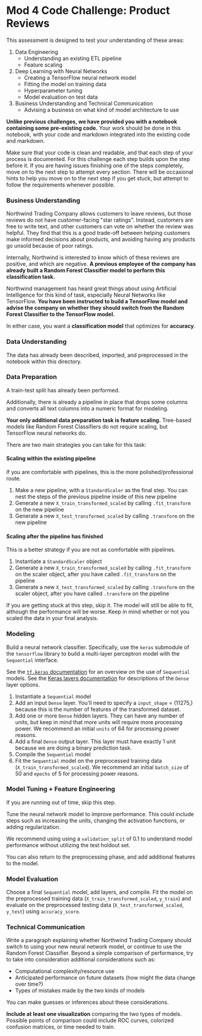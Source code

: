 # Mod 4 Code Challenge: Product Reviews

This assessment is designed to test your understanding of these areas:

1. Data Engineering
    - Understanding an existing ETL pipeline
    - Feature scaling
2. Deep Learning with Neural Networks
    - Creating a TensorFlow neural network model
    - Fitting the model on training data
    - Hyperparameter tuning
    - Model evaluation on test data
3. Business Understanding and Technical Communication
    - Advising a business on what kind of model architecture to use

**Unlike previous challenges, we have provided you with a notebook containing some pre-existing code.**  Your work should be done in this notebook, with your code and markdown integrated into the existing code and markdown.

Make sure that your code is clean and readable, and that each step of your process is documented. For this challenge each step builds upon the step before it. If you are having issues finishing one of the steps completely, move on to the next step to attempt every section.  There will be occasional hints to help you move on to the next step if you get stuck, but attempt to follow the requirements whenever possible.

### Business Understanding

Northwind Trading Company allows customers to leave reviews, but those reviews do not have customer-facing "star ratings".  Instead, customers are free to write text, and other customers can vote on whether the review was helpful.  They find that this is a good trade-off between helping customers make informed decisions about products, and avoiding having any products go unsold because of poor ratings.

Internally, Northwind is interested to know which of these reviews are positive, and which are negative.  **A previous employee of the company has already built a Random Forest Classifier model to perform this classification task.**

Northwind management has heard great things about using Artificial Intelligence for this kind of task, especially Neural Networks like TensorFlow.  **You have been instructed to build a TensorFlow model and advise the company on whether they should switch from the Random Forest Classifier to the TensorFlow model.**

In either case, you want a **classification model** that optimizes for **accuracy**.

### Data Understanding

The data has already been described, imported, and preprocessed in the notebook within this directory.

### Data Preparation

A train-test split has already been performed.

Additionally, there is already a pipeline in place that drops some columns and converts all text columns into a numeric format for modeling.

**Your only additional data preparation task is feature scaling.**  Tree-based models like Random Forest Classifiers do not require scaling, but TensorFlow neural networks do.

There are two main strategies you can take for this task:

#### Scaling within the existing pipeline

If you are comfortable with pipelines, this is the more polished/professional route.

1. Make a new pipeline, with a `StandardScaler` as the final step.  You can nest the steps of the previous pipeline inside of this new pipeline
2. Generate a new `X_train_transformed_scaled` by calling `.fit_transform` on the new pipeline
3. Generate a new `X_test_transformed_scaled` by calling `.transform` on the new pipeline

#### Scaling after the pipeline has finished

This is a better strategy if you are not as comfortable with pipelines.

1. Instantiate a `StandardScaler` object
2. Generate a new `X_train_transformed_scaled` by calling `.fit_transform` on the scaler object, after you have called `.fit_transform` on the pipeline
3. Generate a new `X_test_transformed_scaled` by calling `.transform` on the scaler object, after you have called `.transform` on the pipeline

If you are getting stuck at this step, skip it.  The model will still be able to fit, although the performance will be worse.  Keep in mind whether or not you scaled the data in your final analysis.

### Modeling

Build a neural network classifier.  Specifically, use the `keras` submodule of the `tensorflow` library to build a multi-layer perceptron model with the `Sequential` interface.

See the [`tf.keras` documentation](https://www.tensorflow.org/guide/keras/overview) for an overview on the use of `Sequential` models. See the [Keras layers documentation](https://keras.io/layers/core/) for descriptions of the `Dense` layer options.  

1. Instantiate a `Sequential` model
2. Add an input `Dense` layer.  You'll need to specify a `input_shape` = (11275,) because this is the number of features of the transformed dataset.
3. Add one or more `Dense` hidden layers.  They can have any number of units, but keep in mind that more units will require more processing power.  We recommend an initial `units` of 64 for processing power reasons.
4. Add a final `Dense` output layer.  This layer must have exactly 1 unit because we are doing a binary prediction task.
5. Compile the `Sequential` model
6. Fit the `Sequential` model on the preprocessed training data (`X_train_transformed_scaled`).  We recommend an initial `batch_size` of 50 and `epochs` of 5 for processing power reasons.

### Model Tuning + Feature Engineering

If you are running out of time, skip this step.

Tune the neural network model to improve performance.  This could include steps such as increasing the units, changing the activation functions, or adding regularization.

We recommend using using a `validation_split` of 0.1 to understand model performance without utilizing the test holdout set.

You can also return to the preprocessing phase, and add additional features to the model.

### Model Evaluation

Choose a final `Sequential` model, add layers, and compile.  Fit the model on the preprocessed training data (`X_train_transformed_scaled`, `y_train`) and evaluate on the preprocessed testing data (`X_test_transformed_scaled`, `y_test`) using `accuracy_score`.

### Technical Communication

Write a paragraph explaining whether Northwind Trading Company should switch to using your new neural network model, or continue to use the Random Forest Classifier.  Beyond a simple comparison of performance, try to take into consideration additional considerations such as:

 - Computational complexity/resource use
 - Anticipated performance on future datasets (how might the data change over time?)
 - Types of mistakes made by the two kinds of models

You can make guesses or inferences about these considerations.

**Include at least one visualization** comparing the two types of models.  Possible points of comparison could include ROC curves, colorized confusion matrices, or time needed to train.
